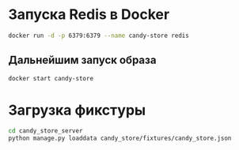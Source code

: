 # Запуска Redis в Docker
```bash
docker run -d -p 6379:6379 --name candy-store redis
```

## Дальнейшим запуск образа
```bash
docker start candy-store
```

# Загрузка фикстуры
```bash
cd candy_store_server
python manage.py loaddata candy_store/fixtures/candy_store.json
```

